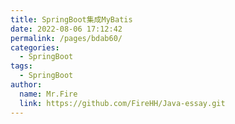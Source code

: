 ```yaml
---
title: SpringBoot集成MyBatis
date: 2022-08-06 17:12:42
permalink: /pages/bdab60/
categories:
  - SpringBoot
tags:
  - SpringBoot
author: 
  name: Mr.Fire
  link: https://github.com/FireHH/Java-essay.git
---
```


